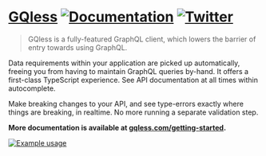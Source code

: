 # [GQless](https://gqless.com/getting-started) [![Documentation](https://img.shields.io/badge/documentation-documentation?color=C00B84)](https://gqless.com) [![Twitter](https://img.shields.io/twitter/follow/gqlessdev?label=%40gqlessdev&style=flat&logo=twitter&color=00acee)](https://twitter.com/gqlessdev)

> GQless is a fully-featured GraphQL client, which lowers the barrier of entry towards using GraphQL.

Data requirements within your application are picked up automatically, freeing you from having to maintain GraphQL queries by-hand. It offers a first-class TypeScript experience. See API documentation at all times within autocomplete.

Make breaking changes to your API, and see type-errors exactly where things are breaking, in realtime. No more running a separate validation step.

**More documentation is available at [gqless.com/getting-started](https://gqless.com/getting-started).**

<a href="https://gqless.com">
  <img alt="Example usage" src="https://user-images.githubusercontent.com/13242392/112103674-fddc4980-8ba1-11eb-8c83-b527dcb0243d.PNG" />
</a>
